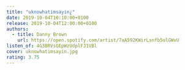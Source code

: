 ```yaml
---
title: "uknowhatimsayin¿"
date: 2019-10-04T10:10:00+0100
release: 2019-10-04T12:00:00+0100
authors:
  - title: Danny Brown
    url: https://open.spotify.com/artist/7aA592KWirLsnfb5ulGWvU
listen_of: 4G3BRVsGEpWzUdplFJ1VBl
cover: uknowhatimsayin.jpg
rating: 3.75
---
```

